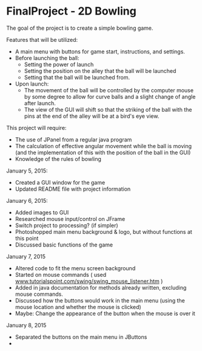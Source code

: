 FinalProject - 2D Bowling
=========================
The goal of the project is to create a simple bowling game.

Features that will be utilized:
- A main menu with buttons for game start, instructions, and settings.
- Before launching the ball:
   - Setting the power of launch
   - Setting the position on the alley that the ball will be launched
   - Setting that the ball will be launched from.
- Upon launch:
   - The movement of the ball will be controlled by the computer mouse by some degree to allow for curve balls and a slight change of angle after launch.
   - The view of the GUI will shift so that the striking of the ball with the pins at the end of the alley will be at a bird's eye view.

This project will require:
- The use of JPanel from a regular java program
- The calculation of effective angular movement while the ball is moving (and the implementation of this with the position of the ball in the GUI)
- Knowledge of the rules of bowling
 


January 5, 2015:
- Created a GUI window for the game
- Updated README file with project information

January 6, 2015:
- Added images to GUI
- Researched mouse input/control on JFrame
- Switch project to processing? (if simpler)
- Photoshopped main menu background & logo, but without functions at this point
- Discussed basic functions of the game

January 7, 2015
- Altered code to fit the menu screen background
- Started on mouse commands ( used www.tutorialspoint.com/swing/swing_mouse_listener.htm )
- Added in java documentation for methods already written, excluding mouse commands.
- Discussed how the buttons would work in the main menu (using the mouse location and whether the mouse is clicked)
- Maybe: Change the appearance of the button when the mouse is over it

January 8, 2015
- Separated the buttons on the main menu in JButtons
- 
